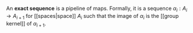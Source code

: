 An **exact sequence** is a pipeline of maps. Formally, it is a sequence $\alpha_i: A_i \to A_{i+1}$ for [[spaces|space]] $A_i$ such that the image of $\alpha_i$ is the [[group kernel]] of $\alpha_{i+1}$.